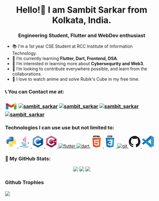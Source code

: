 <h1 align="center">Hello!👋 I am Sambit Sarkar from Kolkata, India.</h1>
<h3 align="center">Engineering Student, Flutter and WebDev enthusiast</h3>


<!-- <p align="left"> <img src="https://komarev.com/ghpvc/?username=Sscuber03&label=Profile%20views&style=for-the-badge" alt="Sscuber03" /> </p> -->

- 📚 I'm a 1st year CSE Student at RCC Institute of Information Technology.
- 🌱 I’m currently learning **Flutter, Dart, Frontend, DSA**.
- 👀 I’m interested in learning more about **Cybersequrity and Web3**.
- 💞️ I’m looking to contribute everywhere possible, and learn from the collaborations.
- 🎤 I love to watch anime and solve Rubik's Cube in my free time.


<h3 align="left">📞 You can Contact me at: <h3>
<p align="left">
<a href="mailto:sambit2003sarkar@gmail.com" target="blank"><img align="center" src="./images/icons8-gmail.svg" alt="sambit_sarkar" height="30" width="40" /></a>
<a href="https://twitter.com/Sambits28225539" target="blank"><img align="center" src="https://raw.githubusercontent.com/rahuldkjain/github-profile-readme-generator/master/src/images/icons/Social/twitter.svg" alt="sambit_sarkar" height="30" width="40" /></a>
<a href="https://www.linkedin.com/in/sambit-sarkar-12b041212/" target="blank"><img align="center" src="https://raw.githubusercontent.com/rahuldkjain/github-profile-readme-generator/master/src/images/icons/Social/linked-in-alt.svg" alt="sambit_sarkar" height="30" width="40" /></a>
<a href="https://www.hackerrank.com/Sscuber03" target="blank"><img align="center" src="https://raw.githubusercontent.com/rahuldkjain/github-profile-readme-generator/master/src/images/icons/Social/hackerrank.svg" alt="sambit_sarkar" height="30" width="40" /></a>
<a href="https://www.instagram.com/ss_cuber2/" target="blank"><img align="center" src="https://raw.githubusercontent.com/rahuldkjain/github-profile-readme-generator/master/src/images/icons/Social/instagram.svg" alt="sambit_sarkar" height="30" width="40" /></a>

</p>


<h3 align="left">Technologies I can use use but not limited to: </h3>
<p align="left">
<a href="https://www.python.org" target="_blank" rel="noreferrer"> <img src="https://raw.githubusercontent.com/devicons/devicon/master/icons/python/python-original.svg" alt="python" width="40" height="40"/> </a>
<a href="https://www.java.com/en/" target="_blank" rel="noreferrer"> <img src="https://raw.githubusercontent.com/devicons/devicon/master/icons/java/java-original.svg" alt="java" width="40" height="40"/> </a>
<a href="https://www.cprogramming.com/" target="_blank" rel="noreferrer"> <img src="https://raw.githubusercontent.com/devicons/devicon/master/icons/c/c-original.svg" alt="c" width="40" height="40"/> </a>
<a href="https://www.cplusplus.com/doc/tutorial/" target="_blank" rel="noreferrer"> <img src="https://raw.githubusercontent.com/devicons/devicon/master/icons/cplusplus/cplusplus-original.svg" alt="cplusplus" width="40" height="40"/> </a>
<a href="https://flutter.dev" target="_blank" rel="noreferrer"> <img src="https://www.vectorlogo.zone/logos/flutterio/flutterio-icon.svg" alt="flutter" width="40" height="40"/> </a>
<a href="https://dart.dev" target="_blank" rel="noreferrer"> <img src="https://www.vectorlogo.zone/logos/dartlang/dartlang-icon.svg" alt="dart" width="40" height="40"/> </a>
<a href="https://www.w3.org/html/" target="_blank" rel="noreferrer"> <img src="https://raw.githubusercontent.com/devicons/devicon/master/icons/html5/html5-original-wordmark.svg" alt="html5" width="40" height="40"/> </a>
<a href="https://www.w3schools.com/css/" target="_blank" rel="noreferrer"> <img src="https://raw.githubusercontent.com/devicons/devicon/master/icons/css3/css3-original-wordmark.svg" alt="css3" width="40" height="40"/> </a>
<a href="https://git-scm.com/" target="_blank" rel="noreferrer"> <img src="https://www.vectorlogo.zone/logos/git-scm/git-scm-icon.svg" alt="git" width="40" height="40"/> </a>
<a href="https://github.com/" target="_blank" rel="noreferrer"> <img src="https://raw.githubusercontent.com/devicons/devicon/master/icons/github/github-original.svg" alt="github" width="40" height="40"/> </a>
<a href="https://code.visualstudio.com/" target="_blank" rel="noreferrer"> <img src="https://raw.githubusercontent.com/devicons/devicon/master/icons/vscode/vscode-original.svg" alt="vscode" width="40" height="40"/> </a>
</p>


<h3 align="left">🏅 My GitHub Stats:</h3>
<div align="center">
<img src="https://github-readme-stats.vercel.app/api/top-langs/?username=Sscuber03&layout=compact&theme=dark#gh-dark-mode-only">
<img src="https://github-readme-stats.vercel.app/api?username=Sscuber03&show_icons=true&include_all_commits=true&theme=dark">
<img src="https://github-readme-streak-stats.herokuapp.com/?user=Sscuber03&theme=dark">
</div>


<h3 align="left">Github Trophies</h3>
<img align="center" src="https://github-profile-trophy.vercel.app/?username=Sscuber03&theme=onedark&no-frame=true&no-bg=true&theme=discord">


<!---
Sscuber03/Sscuber03 is a ✨ special ✨ repository because its `README.md` (this file) appears on your GitHub profile.
You can click the Preview link to take a look at your changes.
--->
